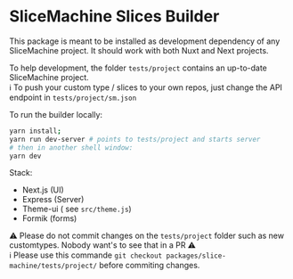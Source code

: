 # SliceMachine Slices Builder

This package is meant to be installed as development dependency of any SliceMachine project. It should work with both Nuxt and Next projects.

To help development, the folder `tests/project` contains an up-to-date SliceMachine project.  
:information_source: To push your custom type / slices to your own repos, just change the API endpoint in `tests/project/sm.json`  

To run the builder locally:

```bash
yarn install;
yarn run dev-server # points to tests/project and starts server
# then in another shell window:
yarn dev
````


Stack:

- Next.js (UI)
- Express (Server)
- Theme-ui ( see `src/theme.js`)
- Formik (forms)

:warning: Please do not commit changes on the `tests/project` folder such as new customtypes. Nobody want's to see that in a PR :warning:  
:information_source: Please use this commande ```git checkout packages/slice-machine/tests/project/``` before commiting changes.